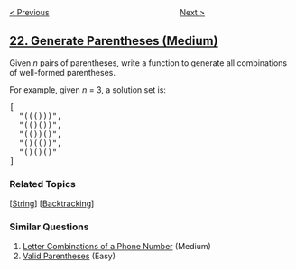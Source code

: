 <!--|This file generated by command(leetcode description); DO NOT EDIT.    |-->
<!--+----------------------------------------------------------------------+-->
<!--|@author    openset <openset.wang@gmail.com>                           |-->
<!--|@link      https://github.com/openset                                 |-->
<!--|@home      https://github.com/tonymontaro/leetcode-hints                        |-->
<!--+----------------------------------------------------------------------+-->

[< Previous](https://github.com/tonymontaro/leetcode-hints/tree/master/problems/merge-two-sorted-lists "Merge Two Sorted Lists")
　　　　　　　　　　　　　　　　
[Next >](https://github.com/tonymontaro/leetcode-hints/tree/master/problems/merge-k-sorted-lists "Merge k Sorted Lists")

## [22. Generate Parentheses (Medium)](https://leetcode.com/problems/generate-parentheses "括号生成")

<p>
Given <i>n</i> pairs of parentheses, write a function to generate all combinations of well-formed parentheses.
</p>

<p>
For example, given <i>n</i> = 3, a solution set is:
</p>
<pre>
[
  "((()))",
  "(()())",
  "(())()",
  "()(())",
  "()()()"
]
</pre>

### Related Topics
  [[String](https://github.com/tonymontaro/leetcode-hints/tree/master/tag/string/README.md)]
  [[Backtracking](https://github.com/tonymontaro/leetcode-hints/tree/master/tag/backtracking/README.md)]

### Similar Questions
  1. [Letter Combinations of a Phone Number](https://github.com/tonymontaro/leetcode-hints/tree/master/problems/letter-combinations-of-a-phone-number) (Medium)
  1. [Valid Parentheses](https://github.com/tonymontaro/leetcode-hints/tree/master/problems/valid-parentheses) (Easy)
